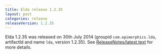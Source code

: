 ```yaml
---
title: Elda release 1.2.35
layout: post
categories: release
releaseVersion: 1.2.35
---
```


Elda 1.2.35 was released on 30th July 2014 (groupid `com.epimorphics.lda`,
artifactId and name `lda`, version 1.2.35). See
[ReleaseNotes/latest.text](ReleaseNotes/latest.text) for more details.
